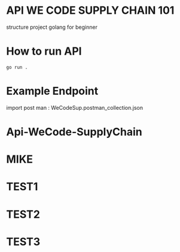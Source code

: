 # API WE CODE SUPPLY CHAIN 101
structure project golang for beginner

# How to run API
``
go run .
``

# Example Endpoint 
import post man : WeCodeSup.postman_collection.json


 


# Api-WeCode-SupplyChain
# MIKE
# TEST1
# TEST2
# TEST3